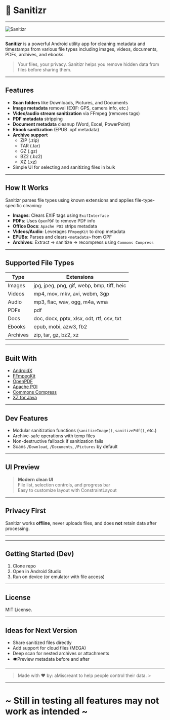 # 🧼 Sanitizr

---

![Sanitizr](https://image2url.com/images/1758934406078-4dfa0bf7-36eb-45c5-8f17-d7459b787055.jpeg)

---

**Sanitizr** is a powerful Android utility app for cleaning metadata and timestamps from various file types including images, videos, documents, PDFs, archives, and ebooks.

> Your files, your privacy. Sanitizr helps you remove hidden data from files before sharing them.

---

## Features

- **Scan folders** like Downloads, Pictures, and Documents
- **Image metadata** removal (EXIF: GPS, camera info, etc.)
- **Video/audio stream sanitization** via FFmpeg (removes tags)
- **PDF metadata** stripping
- **Document metadata** cleanup (Word, Excel, PowerPoint)
- **Ebook sanitization** (EPUB .opf metadata)
- **Archive support**  
  - ZIP (.zip)  
  - TAR (.tar)  
  - GZ (.gz)  
  - BZ2 (.bz2)  
  - XZ (.xz)  
- Simple UI for selecting and sanitizing files in bulk

---

## How It Works

Sanitizr parses file types using known extensions and applies file-type-specific cleaning:

- **Images**: Clears EXIF tags using `ExifInterface`
- **PDFs**: Uses `OpenPDF` to remove PDF info
- **Office Docs**: `Apache POI` strips metadata
- **Videos/Audio**: Leverages `FFmpegKit` to drop metadata
- **EPUBs**: Parses and clears `<metadata>` from OPF
- **Archives**: Extract → sanitize → recompress using `Commons Compress`

---

## Supported File Types

| Type       | Extensions                                      |
|------------|--------------------------------------------------|
| Images     | jpg, jpeg, png, gif, webp, bmp, tiff, heic       |
| Videos     | mp4, mov, mkv, avi, webm, 3gp                    |
| Audio      | mp3, flac, wav, ogg, m4a, wma                    |
| PDFs       | pdf                                              |
| Docs       | doc, docx, pptx, xlsx, odt, rtf, csv, txt        |
| Ebooks     | epub, mobi, azw3, fb2                            |
| Archives   | zip, tar, gz, bz2, xz                            |

---

## Built With

- [AndroidX](https://developer.android.com/jetpack/androidx)
- [FFmpegKit](https://github.com/arthenica/ffmpeg-kit)
- [OpenPDF](https://github.com/LibrePDF/OpenPDF)
- [Apache POI](https://poi.apache.org/)
- [Commons Compress](https://commons.apache.org/proper/commons-compress/)
- [XZ for Java](https://tukaani.org/xz/java.html)

---

## Dev Features

- Modular sanitization functions (`sanitizeImage()`, `sanitizePdf()`, etc.)
- Archive-safe operations with temp files
- Non-destructive fallback if sanitization fails
- Scans `/Download`, `/Documents`, `/Pictures` by default

---

## UI Preview

> **Modern clean UI**  
> File list, selection controls, and progress bar  
> Easy to customize layout with ConstraintLayout

---

## Privacy First

Sanitizr works **offline**, never uploads files, and does **not** retain data after processing.

---



---

## Getting Started (Dev)

1. Clone repo  
2. Open in Android Studio  
3. Run on device (or emulator with file access)

---

## License

MIT License.

---

## Ideas for Next Version

- Share sanitized files directly
- Add support for cloud files (MEGA)
- Deep scan for nested archives or attachments
- 👁Preview metadata before and after

---

> Made with ❤️  by: aMiscreant to help people control their data. >

---

# ~ **Still in testing all features may not work as intended** ~
